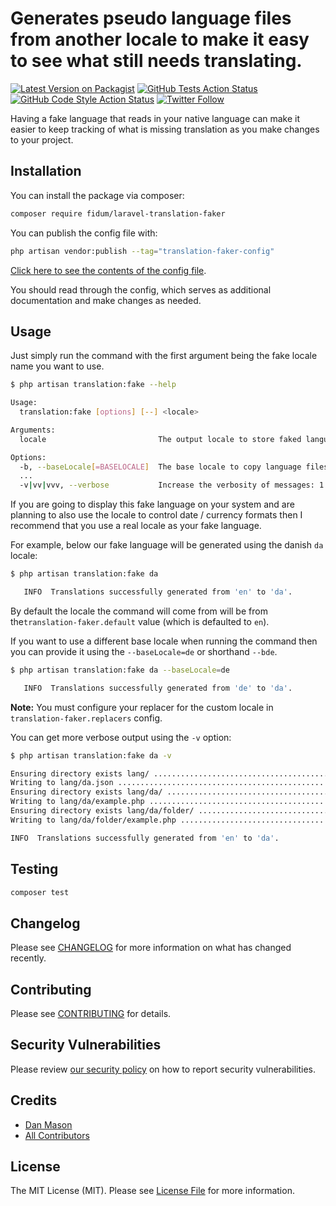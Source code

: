 # Generates pseudo language files from another locale to make it easy to see what still needs translating.

[![Latest Version on Packagist](https://img.shields.io/packagist/v/fidum/laravel-translation-faker.svg?style=for-the-badge)](https://packagist.org/packages/fidum/laravel-translation-faker)
[![GitHub Tests Action Status](https://img.shields.io/github/actions/workflow/status/fidum/laravel-translation-faker/run-tests.yml?branch=main&label=tests&style=for-the-badge)](https://github.com/fidum/laravel-translation-faker/actions?query=workflow%3Arun-tests+branch%3Amain)
[![GitHub Code Style Action Status](https://img.shields.io/github/actions/workflow/status/fidum/laravel-translation-faker/fix-php-code-style-issues.yml?branch=main&label=code%20style&style=for-the-badge)](https://github.com/fidum/laravel-translation-faker/actions?query=workflow%3A"Fix+PHP+code+style+issues"+branch%3Amain)
[![Twitter Follow](https://img.shields.io/badge/follow-%40danmasonmp-1DA1F2?logo=twitter&style=for-the-badge)](https://twitter.com/danmasonmp)

Having a fake language that reads in your native language can make it easier to keep tracking of what is 
missing translation as you make changes to your project.

## Installation

You can install the package via composer:

```bash
composer require fidum/laravel-translation-faker
```

You can publish the config file with:

```bash
php artisan vendor:publish --tag="translation-faker-config"
```

[Click here to see the contents of the config file](config/translation-faker.php).

You should read through the config, which serves as additional documentation and make changes as needed.

## Usage

Just simply run the command with the first argument being the fake locale name you want to use.

```sh
$ php artisan translation:fake --help

Usage:
  translation:fake [options] [--] <locale>

Arguments:
  locale                         The output locale to store faked language files.

Options:
  -b, --baseLocale[=BASELOCALE]  The base locale to copy language files from.
  ...
  -v|vv|vvv, --verbose           Increase the verbosity of messages: 1 for normal output, 2 for more verbose output and 3 for debug
```

If you are going to display this fake language on your system and are planning to also use the locale
to control date / currency formats then I recommend that you use a real locale as your fake language.

For example, below our fake language will be generated using the danish `da` locale:
```sh
$ php artisan translation:fake da

   INFO  Translations successfully generated from 'en' to 'da'.  

```

By default the locale the command will come from will be from the`translation-faker.default` value 
(which is defaulted to `en`).

If you want to use a different base locale when running the command then you can provide it using the 
`--baseLocale=de` or shorthand `--bde`.

```sh
$ php artisan translation:fake da --baseLocale=de

   INFO  Translations successfully generated from 'de' to 'da'.  

```
**Note:** You must configure your replacer for the custom locale in `translation-faker.replacers` config.

You can get more verbose output using the `-v` option:
```sh
$ php artisan translation:fake da -v

Ensuring directory exists lang/ ......................................................................................................... 0ms DONE
Writing to lang/da.json ................................................................................................................. 0ms DONE
Ensuring directory exists lang/da/ ...................................................................................................... 0ms DONE
Writing to lang/da/example.php .......................................................................................................... 0ms DONE
Ensuring directory exists lang/da/folder/ ............................................................................................... 0ms DONE
Writing to lang/da/folder/example.php ................................................................................................... 0ms DONE

INFO  Translations successfully generated from 'en' to 'da'.  

```

## Testing

```bash
composer test
```

## Changelog

Please see [CHANGELOG](CHANGELOG.md) for more information on what has changed recently.

## Contributing

Please see [CONTRIBUTING](CONTRIBUTING.md) for details.

## Security Vulnerabilities

Please review [our security policy](../../security/policy) on how to report security vulnerabilities.

## Credits

- [Dan Mason](https://github.com/fidum)
- [All Contributors](../../contributors)

## License

The MIT License (MIT). Please see [License File](LICENSE.md) for more information.
